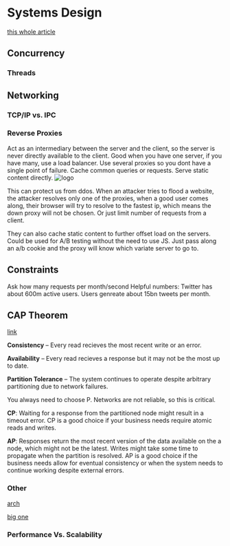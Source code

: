 # Systems Design
[this whole article](https://github.com/donnemartin/system-design-primer#database)

## Concurrency 

### Threads

## Networking

### TCP/IP vs. IPC

### Reverse Proxies
Act as an intermediary between the server and the client, so the server is never directly available to the client. Good when you have one server, if you have many, use a load balancer. Use several proxies so you dont have a single point of failure. Cache common queries or requests. Serve static content directly.
![logo](https://upload.wikimedia.org/wikipedia/commons/thumb/6/67/Reverse_proxy_h2g2bob.svg/560px-Reverse_proxy_h2g2bob.svg.png)

This can protect us from ddos. When an attacker tries to flood a website, the attacker resolves only one of the proxies, when a good user comes along, their browser will try to resolve to the fastest ip, which means the down proxy will not be chosen. Or just limit number of requests from a client.

They can also cache static content to further offset load on the servers. Could be used for A/B testing without the need to use JS. Just pass along an a/b cookie and the proxy will know which variate server to go to.

## Constraints
Ask how many requests per month/second 
Helpful numbers:
Twitter has about 600m active users. Users genreate about 15bn tweets per month.


## CAP Theorem
[link](https://en.wikipedia.org/wiki/CAP_theorem)

**Consistency** – Every read recieves the most recent write or an error.

**Availability** – Every read recieves a response but it may not be the most up to date.

**Partition Tolerance** – The system continues to operate despite arbitrary partitioning due to network failures.

You always need to choose P. Networks are not reliable, so this is critical.

**CP**: Waiting for a response from the partitioned node might result in a timeout error. CP is a good choice if your business needs require atomic reads and writes.

**AP**: Responses return the most recent version of the data available on the a node, which might not be the latest. Writes might take some time to propagate when the partition is resolved. AP is a good choice if the business needs allow for eventual consistency or when the system needs to continue working despite external errors.


### Other
[arch](https://drive.google.com/file/d/0B1ljY87XS9z0aDZZRHo1dW5zZWNjQjIzcFI5TGxIRF9MSTk4/view)

[big one](https://github.com/donnemartin/system-design-primer)



### Performance Vs. Scalability 
